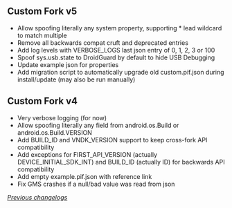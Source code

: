 ## Custom Fork v5
- Allow spoofing literally any system property, supporting * lead wildcard to match multiple
- Remove all backwards compat cruft and deprecated entries
- Add log levels with VERBOSE_LOGS last json entry of 0, 1, 2, 3 or 100
- Spoof sys.usb.state to DroidGuard by default to hide USB Debugging
- Update example json for properties
- Add migration script to automatically upgrade old custom.pif.json during install/update (may also be run manually)

## Custom Fork v4
- Very verbose logging (for now)
- Allow spoofing literally any field from android.os.Build or android.os.Build.VERSION
- Add BUILD_ID and VNDK_VERSION support to keep cross-fork API compatibility
- Add exceptions for FIRST_API_VERSION (actually DEVICE_INITIAL_SDK_INT) and BUILD_ID (actually ID) for backwards API compatibility
- Add empty example.pif.json with reference link
- Fix GMS crashes if a null/bad value was read from json

_[Previous changelogs](https://github.com/osm0sis/PlayIntegrityFork/releases)_
